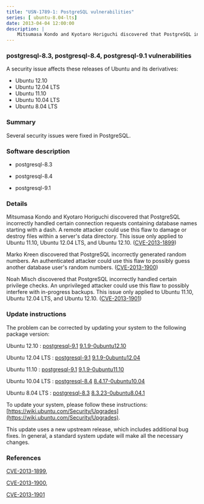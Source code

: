```yaml
---
title: "USN-1789-1: PostgreSQL vulnerabilities"
series: [ ubuntu-8.04-lts]
date: 2013-04-04 12:00:00
description: |
    Mitsumasa Kondo and Kyotaro Horiguchi discovered that PostgreSQL incorrectly handled certain connection requests containing database names starting with a dash. A remote attacker could use this flaw to damage or destroy files within a server&#39;s data directory. This issue only applied to Ubuntu 11.10, Ubuntu 12.04 LTS, and Ubuntu 12.10. ([CVE-2013-1899](http://people.ubuntu.com/~ubuntu-security/cve/CVE-2013-1899))
--- 
```

 
 


### postgresql-8.3, postgresql-8.4, postgresql-9.1 vulnerabilities

A security issue affects these releases of Ubuntu and its derivatives:

* Ubuntu 12.10
* Ubuntu 12.04 LTS
* Ubuntu 11.10
* Ubuntu 10.04 LTS
* Ubuntu 8.04 LTS

### Summary

Several security issues were fixed in PostgreSQL. 

### Software description

* postgresql-8.3 

* postgresql-8.4 

* postgresql-9.1 

### Details

Mitsumasa Kondo and Kyotaro Horiguchi discovered that PostgreSQL incorrectly handled certain connection requests containing database names starting with a dash. A remote attacker could use this flaw to damage or destroy files within a server&#39;s data directory. This issue only applied to Ubuntu 11.10, Ubuntu 12.04 LTS, and Ubuntu 12.10. ([CVE-2013-1899](http://people.ubuntu.com/~ubuntu-security/cve/CVE-2013-1899))

Marko Kreen discovered that PostgreSQL incorrectly generated random numbers. An authenticated attacker could use this flaw to possibly guess another database user&#39;s random numbers. ([CVE-2013-1900](http://people.ubuntu.com/~ubuntu-security/cve/CVE-2013-1900))

Noah Misch discovered that PostgreSQL incorrectly handled certain privilege checks. An unprivileged attacker could use this flaw to possibly interfere with in-progress backups. This issue only applied to Ubuntu 11.10, Ubuntu 12.04 LTS, and Ubuntu 12.10. ([CVE-2013-1901](http://people.ubuntu.com/~ubuntu-security/cve/CVE-2013-1901)) 

### Update instructions

The problem can be corrected by updating your system to the following package version:

Ubuntu 12.10
 : [postgresql-9.1](https://launchpad.net/ubuntu/+source/postgresql-9.1) <span> [9.1.9-0ubuntu12.10](https://launchpad.net/ubuntu/+source/postgresql-9.1/9.1.9-0ubuntu12.10) </span> 

Ubuntu 12.04 LTS
 : [postgresql-9.1](https://launchpad.net/ubuntu/+source/postgresql-9.1) <span> [9.1.9-0ubuntu12.04](https://launchpad.net/ubuntu/+source/postgresql-9.1/9.1.9-0ubuntu12.04) </span> 

Ubuntu 11.10
 : [postgresql-9.1](https://launchpad.net/ubuntu/+source/postgresql-9.1) <span> [9.1.9-0ubuntu11.10](https://launchpad.net/ubuntu/+source/postgresql-9.1/9.1.9-0ubuntu11.10) </span> 

Ubuntu 10.04 LTS
 : [postgresql-8.4](https://launchpad.net/ubuntu/+source/postgresql-8.4) <span> [8.4.17-0ubuntu10.04](https://launchpad.net/ubuntu/+source/postgresql-8.4/8.4.17-0ubuntu10.04) </span> 

Ubuntu 8.04 LTS
 : [postgresql-8.3](https://launchpad.net/ubuntu/+source/postgresql-8.3) <span> [8.3.23-0ubuntu8.04.1](https://launchpad.net/ubuntu/+source/postgresql-8.3/8.3.23-0ubuntu8.04.1) </span> 

To update your system, please follow these instructions: [https://wiki.ubuntu.com/Security/Upgrades](https://wiki.ubuntu.com/Security/Upgrades).

This update uses a new upstream release, which includes additional bug fixes. In general, a standard system update will make all the necessary changes. 

### References

 
 [CVE-2013-1899](http://people.ubuntu.com/~ubuntu-security/cve/CVE-2013-1899), 

 [CVE-2013-1900](http://people.ubuntu.com/~ubuntu-security/cve/CVE-2013-1900), 

 [CVE-2013-1901](http://people.ubuntu.com/~ubuntu-security/cve/CVE-2013-1901)
 

